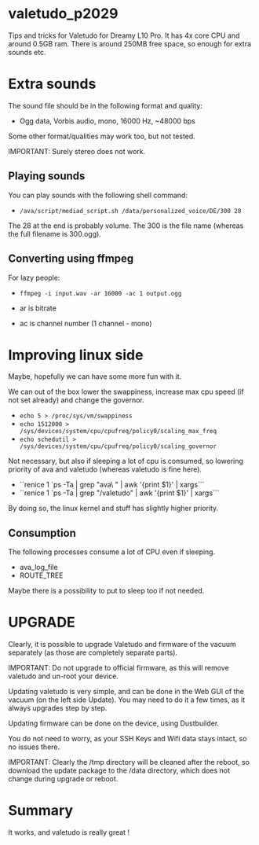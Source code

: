 # valetudo_p2029
Tips and tricks for Valetudo for Dreamy L10 Pro.
It has 4x core CPU and around 0.5GB ram.
There is around 250MB free space, so enough for extra sounds etc.

# Extra sounds
The sound file should be in the following format and quality:
- Ogg data, Vorbis audio, mono, 16000 Hz, ~48000 bps

Some other format/qualities may work too, but not tested.

IMPORTANT: Surely stereo does not work.

## Playing sounds
You can play sounds with the following shell command:
- `/ava/script/mediad_script.sh /data/personalized_voice/DE/300 28`

The 28 at the end is probably volume.
The 300 is the file name (whereas the full filename is 300.ogg).

## Converting using ffmpeg
For lazy people:
- `ffmpeg -i input.wav -ar 16000 -ac 1 output.ogg`

- ar is bitrate
- ac is channel number (1 channel - mono)

# Improving linux side
Maybe, hopefully we can have some more fun with it.

We can out of the box lower the swappiness, increase max cpu speed (if not set already) and change the governor.
- `echo 5 > /proc/sys/vm/swappiness`
- `echo 1512000 > /sys/devices/system/cpu/cpufreq/policy0/scaling_max_freq`
- `echo schedutil > /sys/devices/system/cpu/cpufreq/policy0/scaling_governor`

Not necessary, but also if sleeping a lot of cpu is consumed, so lowering priority of ava and valetudo (whereas valetudo is fine here).
- ``renice 1 `ps -Ta | grep "ava\ " | awk '{print $1}' | xargs```
- ``renice 1 `ps -Ta | grep "/valetudo" | awk '{print $1}' | xargs```

By doing so, the linux kernel and stuff has slightly higher priority.

## Consumption
The following processes consume a lot of CPU even if sleeping.
- ava_log_file
- ROUTE_TREE

Maybe there is a possibility to put to sleep too if not needed.

# UPGRADE
Clearly, it is possible to upgrade Valetudo and firmware of the vacuum separately (as those are completely separate parts).

IMPORTANT: Do not upgrade to official firmware, as this will remove valetudo and un-root your device.

Updating valetudo is very simple, and can be done in the Web GUI of the vacuum (on the left side Update). You may need to do it a few times, as it always upgrades step by step.

Updating firmware can be done on the device, using Dustbuilder.


You do not need to worry, as your SSH Keys and Wifi data stays intact, so no issues there.

IMPORTANT: Clearly the /tmp directory will be cleaned after the reboot, so download the update package to the /data directory, which does not change during upgrade or reboot.

# Summary
It works, and valetudo is really great !

